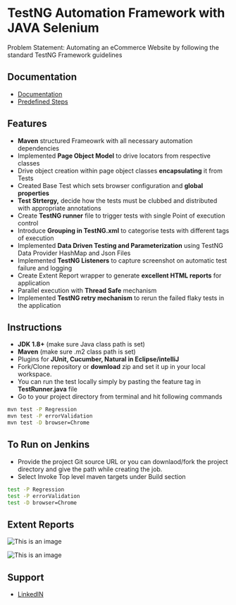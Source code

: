 
# TestNG Automation Framework with JAVA Selenium

Problem Statement: Automating an eCommerce Website by following the standard TestNG Framework guidelines




## Documentation
* [Documentation](https://testng.org/doc/documentation-main.html)
* [Predefined Steps](https://www.lambdatest.com/learning-hub/testng)

## Features

- **Maven** structured Frameowrk with all necessary automation dependencies
- Implemented **Page Object Model** to drive locators from respective classes
- Drive object creation within page object classes **encapsulating** it from Tests 
- Created Base Test which sets browser configuration and **global properties**
- **Test Strtergy,** decide how the tests must be clubbed and distributed with appropriate annotations
- Create **TestNG runner** file to trigger tests with single Point of execution control
- Introduce **Grouping in TestNG.xml** to categorise tests with different tags of execution
- Implemented **Data Driven Testing and Parameterization** using TestNG Data Provider HashMap and Json Files
- Implemented **TestNG Listeners** to capture screenshot on automatic test failure and logging
- Create Extent Report wrapper to generate **excellent HTML reports** for application
- Parallel execution with **Thread Safe** mechanism
- Implemented **TestNG retry mechanism** to rerun the failed flaky tests in the application





## Instructions

- **JDK 1.8+** (make sure Java class path is set)
- **Maven** (make sure .m2 class path is set)
- Plugins for **JUnit, Cucumber, Natural in Eclipse/intelliJ**
- Fork/Clone repository or **download** zip and set it up in your local workspace.
- You can run the test locally simply by pasting the feature tag in **TestRunner.java** file
- Go to your project directory from terminal and hit following commands
```bash
mvn test -P Regression 
mvn test -P errorValidation
mvn test -D browser=Chrome
```

## To Run on Jenkins
- Provide the project Git source URL or you can downlaod/fork the project directory and give the path while creating the job.
- Select Invoke Top level maven targets under Build section
```bash
test -P Regression
test -P errorValidation
test -D browser=Chrome
```
## Extent Reports

![This is an image](https://user-images.githubusercontent.com/46919369/228211780-fb289fbd-a2d0-4cf8-8d7f-9baa15a94f70.PNG)

![This is an image](https://user-images.githubusercontent.com/46919369/228211829-1fd89375-a318-4827-b639-653acf12c347.PNG)
## Support

* [LinkedIN](https://www.linkedin.com/in/sailesh-ramesh-96991b13a/)

